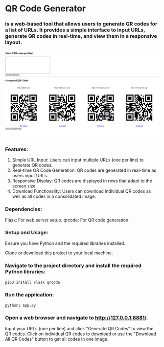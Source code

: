 # QR Code Generator 
### is a web-based tool that allows users to generate QR codes for a list of URLs. It provides a simple interface to input URLs, generate QR codes in real-time, and view them in a responsive layout.

![Screenshot](https://raw.githubusercontent.com/RokasBakunas/python-qr/main/image/python-qr.png)

### Features:
1. Simple URL Input: Users can input multiple URLs (one per line) to generate QR codes.
2. Real-time QR Code Generation: QR codes are generated in real-time as users input URLs.
3. Responsive Display: QR codes are displayed in rows that adapt to the screen size.
4. Download Functionality: Users can download individual QR codes as well as all codes in a consolidated image.

### Dependencies:
Flask: For web server setup.
qrcode: For QR code generation.


### Setup and Usage:
Ensure you have Python and the required libraries installed.

Clone or download this project to your local machine.

### Navigate to the project directory and install the required Python libraries:
```
pip3 install Flask qrcode
```

### Run the application:
```
python3 app.py
```
### Open a web browser and navigate to http://127.0.0.1:8881/.

Input your URLs (one per line) and click "Generate QR Codes" to view the QR codes.
Click on individual QR codes to download or use the "Download All QR Codes" button to get all codes in one image.

